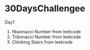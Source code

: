 ﻿# 30DaysChallengee

Day1
1. fibaonacci Number from leetcode
2. Tribonacci Number from leetcode
3. Climbing Stairs from leetcode
